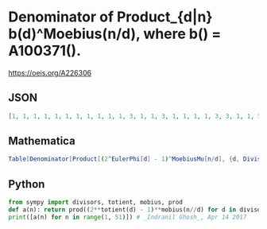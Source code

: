 # Denominator of Product\_\{d\|n\} b\(d\)^Moebius\(n/d\), where b\(\) \= A100371\(\)\.
https://oeis.org/A226306
## JSON
```JSON
[1, 1, 1, 1, 1, 1, 1, 1, 1, 1, 1, 3, 1, 1, 3, 1, 1, 1, 1, 3, 3, 1, 1, 5, 1, 1, 1, 3, 1, 1, 1, 1, 3, 1, 3, 1, 1, 1, 3, 5, 1, 1, 1, 3, 1, 1, 1, 17, 1, 1, 3, 3, 1, 1, 3, 5, 3, 1, 1, 85, 1, 1, 7, 1, 15, 1, 1, 3, 3, 1, 1, 1, 1, 1, 1, 3, 3, 1, 1, 17, 1, 1, 1, 325, 15, 1, 3, 5, 1, 1, 21, 3, 3, 1, 3, 257, 1, 1, 1, 1]
```
## Mathematica
```Mathematica
Table[Denominator[Product[(2^EulerPhi[d] - 1)^MoebiusMu[n/d], {d, Divisors[n]}]], {n, 100}] (* _Indranil Ghosh_, Apr 14 2017 *)
```
## Python
```Python
from sympy import divisors, totient, mobius, prod
def a(n): return prod((2**totient(d) - 1)**mobius(n//d) for d in divisors(n)).denominator()
print([a(n) for n in range(1, 51)]) # _Indranil Ghosh_, Apr 14 2017
```
